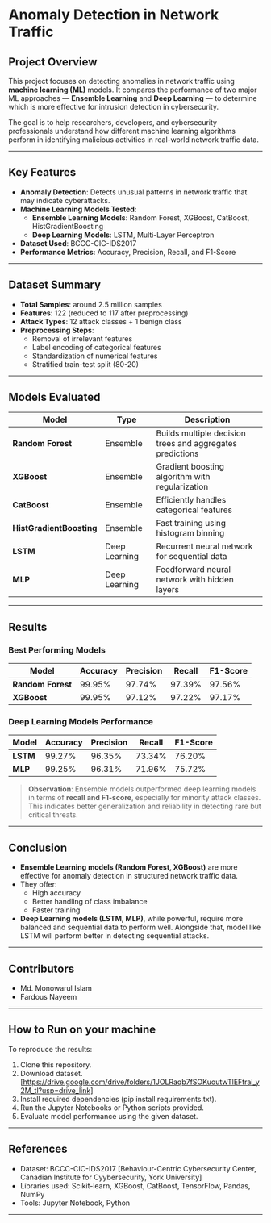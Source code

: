 # **Anomaly Detection in Network Traffic**

## **Project Overview**
This project focuses on detecting anomalies in network traffic using **machine learning (ML)** models. It compares the performance of two major ML approaches — **Ensemble Learning** and **Deep Learning** — to determine which is more effective for intrusion detection in cybersecurity.

The goal is to help researchers, developers, and cybersecurity professionals understand how different machine learning algorithms perform in identifying malicious activities in real-world network traffic data.

---

## **Key Features**
- **Anomaly Detection**: Detects unusual patterns in network traffic that may indicate cyberattacks.
- **Machine Learning Models Tested**:
  - **Ensemble Learning Models**: Random Forest, XGBoost, CatBoost, HistGradientBoosting
  - **Deep Learning Models**: LSTM, Multi-Layer Perceptron
- **Dataset Used**: BCCC-CIC-IDS2017
- **Performance Metrics**: Accuracy, Precision, Recall, and F1-Score

---

## **Dataset Summary**
- **Total Samples**: around 2.5 million samples
- **Features**: 122 (reduced to 117 after preprocessing)
- **Attack Types**: 12 attack classes + 1 benign class
- **Preprocessing Steps**:
  - Removal of irrelevant features
  - Label encoding of categorical features
  - Standardization of numerical features
  - Stratified train-test split (80-20)

---

## **Models Evaluated**
| Model | Type | Description |
|-------|------|-------------|
| **Random Forest** | Ensemble | Builds multiple decision trees and aggregates predictions |
| **XGBoost** | Ensemble | Gradient boosting algorithm with regularization |
| **CatBoost** | Ensemble | Efficiently handles categorical features |
| **HistGradientBoosting** | Ensemble | Fast training using histogram binning |
| **LSTM** | Deep Learning | Recurrent neural network for sequential data |
| **MLP** | Deep Learning | Feedforward neural network with hidden layers |

---

## **Results**
### **Best Performing Models**
| Model | Accuracy | Precision | Recall | F1-Score |
|-------|----------|-----------|--------|----------|
| **Random Forest** | 99.95% | 97.74% | 97.39% | 97.56% |
| **XGBoost** | 99.95% | 97.12% | 97.22% | 97.17% |

### **Deep Learning Models Performance**
| Model | Accuracy | Precision | Recall | F1-Score |
|-------|----------|-----------|--------|----------|
| **LSTM** | 99.27% | 96.35% | 73.34% | 76.20% |
| **MLP** | 99.25% | 96.31% | 71.96% | 75.72% |

> **Observation**: Ensemble models outperformed deep learning models in terms of **recall and F1-score**, especially for minority attack classes. This indicates better generalization and reliability in detecting rare but critical threats.

---

## **Conclusion**
- **Ensemble Learning models (Random Forest, XGBoost)** are more effective for anomaly detection in structured network traffic data.
- They offer:
  - High accuracy
  - Better handling of class imbalance
  - Faster training
- **Deep Learning models (LSTM, MLP)**, while powerful, require more balanced and sequential data to perform well. Alongside that, model like LSTM will perform better in detecting sequential attacks.

---

## **Contributors**
- Md. Monowarul Islam  
- Fardous Nayeem  

---

## **How to Run on your machine**
To reproduce the results:
1. Clone this repository.
2. Download dataset. [https://drive.google.com/drive/folders/1JOLRaqb7fSOKuoutwTlEFtrai_y2M_tl?usp=drive_link]
3. Install required dependencies (pip install requirements.txt).
4. Run the Jupyter Notebooks or Python scripts provided.
5. Evaluate model performance using the given dataset.

---

## **References**
- Dataset: BCCC-CIC-IDS2017 [Behaviour-Centric Cybersecurity Center, Canadian Institute for Cyybersecurity, York University]
- Libraries used: Scikit-learn, XGBoost, CatBoost, TensorFlow, Pandas, NumPy  
- Tools: Jupyter Notebook, Python

--- 

